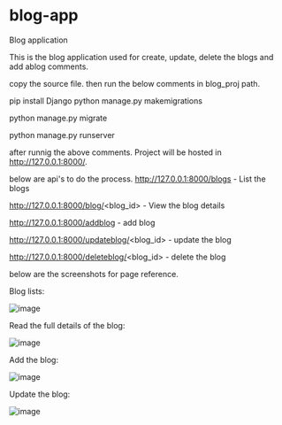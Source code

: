 # blog-app
Blog application

This is the blog application used for create, update, delete the blogs and add ablog comments.

copy the source file. then run the below comments in blog_proj path.

pip install Django
python manage.py makemigrations

python manage.py migrate

python manage.py runserver


after runnig the above comments. Project will be hosted in http://127.0.0.1:8000/.

below are api's to do the process.
http://127.0.0.1:8000/blogs                       - List the blogs

http://127.0.0.1:8000/blog/<blog_id>              - View the blog details

http://127.0.0.1:8000/addblog                     - add blog

http://127.0.0.1:8000/updateblog/<blog_id>        - update the blog

http://127.0.0.1:8000/deleteblog/<blog_id>        - delete the blog

below are the screenshots for page reference.

Blog lists:

![image](https://user-images.githubusercontent.com/84706944/119323075-f0c00180-bc9b-11eb-8259-c057beacb031.png)

Read the full details of the blog:

![image](https://user-images.githubusercontent.com/84706944/119323164-0c2b0c80-bc9c-11eb-90da-677640a84516.png)

Add the blog:

![image](https://user-images.githubusercontent.com/84706944/119323226-1947fb80-bc9c-11eb-8996-e9efe774f5c5.png)

Update the blog:

![image](https://user-images.githubusercontent.com/84706944/119323282-25cc5400-bc9c-11eb-96d8-f3823822ab80.png)


